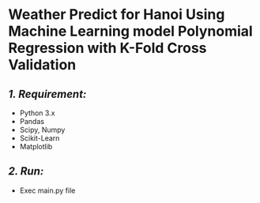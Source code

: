 # Weather Predict for Hanoi Using Machine Learning model Polynomial Regression with K-Fold Cross Validation
## *1. Requirement:*
- Python 3.x
- Pandas
- Scipy, Numpy
- Scikit-Learn
- Matplotlib

## *2. Run:*
- Exec main.py file
